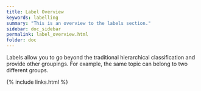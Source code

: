 ```yaml
---
title: Label Overview
keywords: labelling
summary: "This is an overview to the labels section."
sidebar: doc_sidebar
permalink: label_overview.html
folder: doc
---
```


Labels allow you to go beyond the traditional hierarchical classification and provide other groupings. For example, the same topic can belong to two different groups.

{% include links.html %}
